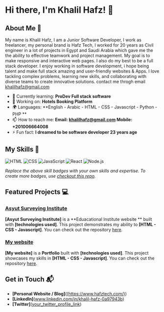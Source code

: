 
# Hi there, I'm Khalil Hafz! 👋



## About Me 🚀

My name is Khalil Hafz, I am a Junior Software Developer, I work as freelancer, my personal brand is Hafz Tech, I worked for 20 years as Civil engineer in a lot of projects in Egypt and Saudi Arabia which gave me the the ability to effective teamwork and project management.
My goal is to make responsive and interactive web pages. I also do my best to be a full stack developer. I enjoy working in software development, i hope being talent and make full stack amazing and user-friendly websites & Apps. I love tackling complex problems, learning new skills, and collaborating with diverse teams to create innovative solutions. contact me throgh email khalilhafz@gmail.com

- 🌱 Currently learning: **ProDev Full stack software**
- 🔭 Working on: **Hotels Booking Platform**
- 🌍 Languages: **English - Arabic - HTML - CSS - Javascript - Python - PHP **
- 📫 How to reach me: **Email: khalilhafz@gmail.com  Mobile: +201006664008**
- ⚡ Fun fact: **I dreamed to be software developer 23 years age**

## My Skills 🧠

![HTML](https://img.shields.io/badge/-HTML-E34F26?style=flat-square&logo=html5&logoColor=white)
![CSS](https://img.shields.io/badge/-CSS-1572B6?style=flat-square&logo=css3&logoColor=white)
![JavaScript](https://img.shields.io/badge/-JavaScript-F7DF1E?style=flat-square&logo=javascript&logoColor=black)
![React](https://img.shields.io/badge/-React-61DAFB?style=flat-square&logo=react&logoColor=black)
![Node.js](https://img.shields.io/badge/-Node.js-339933?style=flat-square&logo=node.js&logoColor=white)

*Replace the above skill badges with your own skills and expertise. To create more badges, use [checkout this repo](https://github.com/alexandresanlim/Badges4-README.md-Profile).*

## Featured Projects 💻

### [Asyut Surveying Institute]([project_1_link](https://asyut-surveying-ins.org/))

<!-- ![Project 1 Screenshot](project_1_screenshot_url) -->

**[Asyut Surveying Institute]** is a **Eduacational Institute website ** built with **[technologies used]**. This project demonstrates my ability to **[HTML - CSS - Javascript]**. You can check out the repository [here]([project_1_repository_link](https://asyut-surveying-ins.org/)).

### [My website]([project_2_link]((https://www.hafztech.com/)))

<!-- ![Project 2 Screenshot](project_2_screenshot_url) -->

**[My website]** is a **Portfolio** built with **[technologies used]**. This project showcases my skills in **[HTML - CSS - Javascript]**. You can check out the repository [here]([[project_2_repository_link](https://www.hafztech.com/)]).

## Get in Touch 📬

- **[Personal Website / Blog]**([(https://www.hafztech.com/)](https://www.hafztech.com/))
- **[LinkedIn]**(www.linkedin.com/in/khalil-hafz-0a97943b)
- **[Twitter]**([your_twitter_profile_link](https://x.com/HafzKhalil))







<!---
Hafz-technology/Hafz-technology is a ✨ special ✨ repository because its `README.md` (this file) appears on your GitHub profile.
You can click the Preview link to take a look at your changes.
--->
